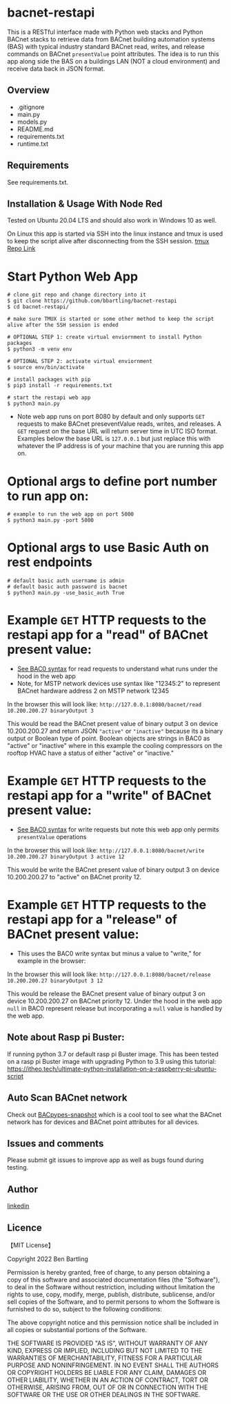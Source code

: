 # bacnet-restapi

This is a RESTful interface made with Python web stacks and Python BACnet stacks to retrieve data from BACnet building automation systems (BAS) with typical industry standard BACnet read, writes, and release commands on BACnet `presentValue` point attributes. The idea is to run this app along side the BAS on a buildings LAN (NOT a cloud environment) and receive data back in JSON format.


## Overview

- .gitignore
- main.py
- models.py
- README.md
- requirements.txt
- runtime.txt


## Requirements

See requirements.txt.


## Installation & Usage With Node Red

Tested on Ubuntu 20.04 LTS and should also work in Windows 10 as well.

On Linux this app is started via SSH into the linux instance and tmux is used to keep the script alive after disconnecting from the SSH session. [tmux Repo Link](https://github.com/tmux/tmux/wiki)

# Start Python Web App 
```
# clone git repo and change directory into it
$ git clone https://github.com/bbartling/bacnet-restapi
$ cd bacnet-restapi/

# make sure TMUX is started or some other method to keep the script alive after the SSH session is ended

# OPTIONAL STEP 1: create virtual enviornment to install Python packages
$ python3 -m venv env

# OPTIONAL STEP 2: activate virtual enviornment
$ source env/bin/activate

# install packages with pip
$ pip3 install -r requirements.txt

# start the restapi web app
$ python3 main.py
```

* Note web app runs on port 8080 by default and only supports `GET` requests to make BACnet preseventValue reads, writes, and releases. A `GET` request on the base URL will return server time in UTC ISO format. Examples below the base URL is `127.0.0.1` but just replace this with whatever the IP address is of your machine that you are running this app on.

# Optional args to define port number to run app on:
```
# example to run the web app on port 5000
$ python3 main.py -port 5000
```

# Optional args to use Basic Auth on rest endpoints
```
# default basic auth username is admin
# default basic auth password is bacnet
$ python3 main.py -use_basic_auth True
```

# Example `GET` HTTP requests to the restapi app for a "read" of BACnet present value:
* [See BAC0 syntax](https://bac0.readthedocs.io/en/latest/read.html#read-examples) for read requests to understand what runs under the hood in the web app
* Note, for MSTP network devices use syntax like "12345:2" to represent BACnet hardware address 2 on MSTP network 12345

 In the browser this will look like: `http://127.0.0.1:8080/bacnet/read 10.200.200.27 binaryOutput 3`

This would be read the BACnet present value of binary output 3 on device 10.200.200.27 and return JSON `"active"` or `"inactive"` because its a binary output or Boolean type of point. Boolean objects are strings in BAC0 as "active" or "inactive" where in this example the cooling compressors on the rooftop HVAC have a status of either "active" or "inactive."


# Example `GET` HTTP requests to the restapi app for a "write" of BACnet present value:
* [See BAC0 syntax](https://bac0.readthedocs.io/en/latest/read.html#write-to-property) for write requests but note this web app only permits `presentValue` operations

In the browser this will look like: `http://127.0.0.1:8080/bacnet/write 10.200.200.27 binaryOutput 3 active 12`

This would be write the BACnet present value of binary output 3 on device 10.200.200.27 to "active" on BACnet prority 12.


# Example `GET` HTTP requests to the restapi app for a "release" of BACnet present value:
* This uses the BAC0 write syntax but minus a value to "write," for example in the browser:

In the browser this will look like: `http://127.0.0.1:8080/bacnet/release 10.200.200.27 binaryOutput 3 12`

This would be release the BACnet present value of binary output 3 on device 10.200.200.27 on BACnet priority 12. Under the hood in the web app `null` in BAC0 represent release but incorporating a `null` value is handled by the web app.


## Note about Rasp pi Buster:
If running python 3.7 or default rasp pi Buster image. This has been tested on a rasp pi Buster image with upgrading Python to 3.9 using this tutorial:
https://itheo.tech/ultimate-python-installation-on-a-raspberry-pi-ubuntu-script



## Auto Scan BACnet network
Check out [BACpypes-snapshot](https://github.com/JoelBender/bacpypes-snapshot) which is a cool tool to see what the BACnet network has for devices and BACnet point attributes for all devices.


## Issues and comments
Please submit git issues to improve app as well as bugs found during testing. 


## Author
[linkedin](https://www.linkedin.com/in/ben-bartling-cem-cmvp-510a0961/)

## Licence
【MIT License】

Copyright 2022 Ben Bartling

Permission is hereby granted, free of charge, to any person obtaining a copy of this software and associated documentation files (the "Software"), to deal in the Software without restriction, including without limitation the rights to use, copy, modify, merge, publish, distribute, sublicense, and/or sell copies of the Software, and to permit persons to whom the Software is furnished to do so, subject to the following conditions:

The above copyright notice and this permission notice shall be included in all copies or substantial portions of the Software.

THE SOFTWARE IS PROVIDED "AS IS", WITHOUT WARRANTY OF ANY KIND, EXPRESS OR IMPLIED, INCLUDING BUT NOT LIMITED TO THE WARRANTIES OF MERCHANTABILITY, FITNESS FOR A PARTICULAR PURPOSE AND NONINFRINGEMENT. IN NO EVENT SHALL THE AUTHORS OR COPYRIGHT HOLDERS BE LIABLE FOR ANY CLAIM, DAMAGES OR OTHER LIABILITY, WHETHER IN AN ACTION OF CONTRACT, TORT OR OTHERWISE, ARISING FROM, OUT OF OR IN CONNECTION WITH THE SOFTWARE OR THE USE OR OTHER DEALINGS IN THE SOFTWARE.
